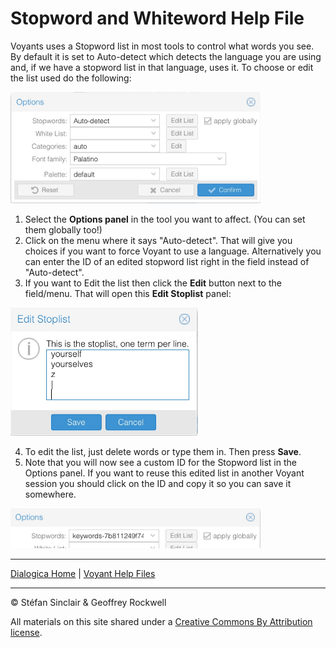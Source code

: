 # Stopword and Whiteword Help File

Voyants uses a Stopword list in most tools to control what words you see. By default it is set to Auto-detect which detects the language you are using and, if we have a stopword list in that language, uses it. To choose or edit the list used do the following:

<img src="/terms.options.jpg" alt="Options Panel" width="400">


1. Select the **Options panel** in the tool you want to affect. (You can set them globally too!)
2. Click on the menu where it says "Auto-detect". That will give you choices if you want to force Voyant to use a language. Alternatively you can enter the ID of an edited stopword list right in the field instead of "Auto-detect".
3. If you want to Edit the list then click the **Edit** button next to the field/menu. That will open this **Edit Stoplist** panel:

<img src="/stopword.edit.jpg" alt="Options Panel" width="300">

4. To edit the list, just delete words or type them in. Then press **Save**.
5. Note that you will now see a custom ID for the Stopword list in the Options panel. If you want to reuse this edited list in another Voyant session you should click on the ID and copy it so you can save it somewhere.

<img src="/keyword.id.jpg" alt="Options Panel" width="400">





----

[Dialogica Home](/index.md) | [Voyant Help Files](/voyanthelp.md)

----

&copy; Stéfan Sinclair & Geoffrey Rockwell

All materials on this site shared under a [Creative Commons By Attribution license](https://creativecommons.org/licenses/by/4.0/).
